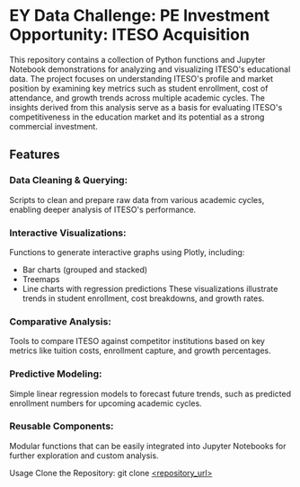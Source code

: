 # EY Data Challenge: PE Investment Opportunity: ITESO Acquisition

This repository contains a collection of Python functions and Jupyter Notebook demonstrations for analyzing and visualizing ITESO's educational data. The project focuses on understanding ITESO's profile and market position by examining key metrics such as student enrollment, cost of attendance, and growth trends across multiple academic cycles. The insights derived from this analysis serve as a basis for evaluating ITESO's competitiveness in the education market and its potential as a strong commercial investment.

## Features
### Data Cleaning & Querying:
Scripts to clean and prepare raw data from various academic cycles, enabling deeper analysis of ITESO's performance.

### Interactive Visualizations:
Functions to generate interactive graphs using Plotly, including:

* Bar charts (grouped and stacked)
* Treemaps
* Line charts with regression predictions
These visualizations illustrate trends in student enrollment, cost breakdowns, and growth rates.

### Comparative Analysis:
Tools to compare ITESO against competitor institutions based on key metrics like tuition costs, enrollment capture, and growth percentages.

### Predictive Modeling:
Simple linear regression models to forecast future trends, such as predicted enrollment numbers for upcoming academic cycles.

### Reusable Components:
Modular functions that can be easily integrated into Jupyter Notebooks for further exploration and custom analysis.

Usage
Clone the Repository:
        git clone [<repository_url>](https://github.com/manuelsolan-o/DataChallengeEY.git)
